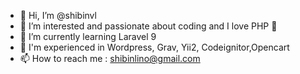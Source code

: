 - 👋 Hi, I’m @shibinvl
- 👀 I’m interested and passionate about coding and I love PHP 🙂
- 🌱 I’m currently learning Laravel 9
- 💞️ I'm experienced in Wordpress, Grav, Yii2, Codeignitor,Opencart
- 📫 How to reach me : shibinlino@gmail.com

<!---
shibinvl/shibinvl is a ✨ special ✨ repository because its `README.md` (this file) appears on your GitHub profile.
You can click the Preview link to take a look at your changes.
--->
